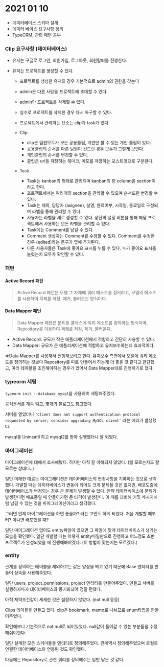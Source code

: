 # 2021 01 10

* 데이터베이스 스키마 설계
* 데이터 베이스 요구사항 정리
* TypeORM, 관련 패턴 공부





### Clip 요구사항 (데이터베이스)

* 유저는 구글로 로그인, 회원가입, 로그아웃, 회원탈퇴를 진행한다.

* 유저는 프로젝트를 생성할 수 있다. 

  * 프로젝트를 생성한 유저의 경우 기본적으로 admin의 권한을 갖는다

  * admin은 다른 사람을 프로젝트에 초대할 수 있다. 

  * admin만 프로젝트를 삭제할 수 있다.

  * 실수로 프로젝트를 삭제한 경우 다시 복구할 수 있다.

  * 프로젝트에서 관리하는 요소는 clip과 task가 있다. 

  * Clip

    * clip은 팀원모두가 보는 공용클립, 개인만 볼 수 있는 개인 클립이 있다. 
    * 공용클립의 순서를 다른 팀원이 건드린 경우 모두가 그렇게 보인다.
    * 개인클립의 순서를 변경할 수 있다.
    * 클립은 url을 저장하는 북마크, 메모를 저장하는 포스트잇으로 구분된다.

  * Task

    * Task는 kanban의 형태로 관리되며 kanban의 한 column을 section이라고 한다. 
    * 프로젝트에서는 여러개의 section을 관리할 수 있으며 순서또한 변경할 수 있다. 
    * Task는 제목, 담당자 (asignee), 설명, 완료여부, 시작일, 종료일로 구성되며 라벨을 통해 관리할 수 있다.
    * 사용자는 라벨을 새로 생성할 수 있다. 상단의 설정 버튼을 통해 해당 프로젝트에서 사용하는 모든 라벨을 관리할 수 있다.
    * Task에는 Comment를 남길 수 있다. 
    * Comment 생성자는 Comment를 수정할 수 있다. Comment를 수정한 경우 (edited)라는 문구가 옆에 추가된다.
    * 다른 사용자들은 Task에 좋아요 표시를 누를 수 있다. 누가 좋아요 표시를 눌렀는지 모두가 확인할 수 있다.

    

### 패턴

#### Active Record 패턴

> Active Record 패턴은 모델 그 자체에 쿼리 메소드를 정의하고, 모델의 메소드를 사용하여 객체를 저장, 제거, 불러오는 방식이다.

#### Data Mapper 패턴

> Data Mapper 패턴은 분리된 클래스에 쿼리 메소드를 정의하는 방식이며, Repository를 이용하여 객체를 저장, 제거, 불러온다.



- Active Record: 규모가 작은 애플리케이션에서 적합하고 간단히 사용할 수 있다.
- Data Mapper: 규모가 큰 애플리케이션에 적합하고 유지보수하는데 효과적이다.

=>Data Mapper를 사용해서 진행해보려고 한다. 유지보수 측면에서 모델에 쿼리 메소드를 정의하는 것보다 Repository를 따로 만들어서 하는게 더 좋을 것 같다고 판단했고, 여러 테이블을 조인해야하는 경우가 있어서 Data Mapper대로 진행하기로 했다.



### typeorm 세팅

`typeorm init --database mysql`을 사용하여 세팅해주었다. 

공식문서를 계속 읽고, 몇개의 블로그도 참고했다.

서버를 열었더니 `'Client does not support authentication protocol requested by server; consider upgrading MySQL client'` 라는 에러가 발생했다. 

mysql을 Uninsatll 하고 mysql2를 받아 실행했더니 잘 되었다.



### 마이그레이션

마이그레이션에 대해서 조사해봤다. 하지만 아직 잘 이해되지 않았다. (뭘 모르는지도 잘 모르는 상태다..)

일단 이해한 대로는 마이그레이션은 데이터베이스의 변경사항을 기록하는 것으로 생각했다. 개발할 때는 데이터베이스가 변동이 되어도 크게 문제될 것은 없지만, 배포도중에 데이터베이스가 변경되는 경우 큰 문제가 발생할 수 있다. 만약 데이터베이스에 문제가 발생한다면 배포중일 때 안돌아가면 큰 타격이 발생한다. 이 때를 대비해 커밋 메시지처럼 남길 수 있는 것을 마이그레이션이라고 생각했다.

그러면 언제 마이그레이션을 하면 좋을까? 라는 고민도 하게 되었다. 처음 개발할 때부터? 아니면 배포했을 때? 

일단 마이그레이션 없이도 entity파일이 있으면 그 파일에 맞게 데이터베이스가 생기는 모습을 확인했다. 일단 개발할 때는 이렇게 entity파일만으로 진행하고 어느정도 초반 프로젝트가 완성되었을 때 진행해봐야겠다. (이 방법이 맞는지는 모르겠다.)



### entity

관계를 정의하는 테이블을 제외하고는 같은 양상을 띄고 있기 때문에 Base 엔티티를 만들어 상속을 사용해주었다.

일단 users, project_permissions, project 엔티티를 만들어주었다. 만들고 서버를 실행하자마자 데이터베이스와 동기화되어 정말 편했다.

아직 제약조건같이 세세한 것은 설정하지 않았다. (not null 등등)

Clips 테이블을 만들고 있다. clip은 bookmark, memo로 나뉘므로 enum타입을 만들어주었다.

확인해보니 기본적으로 not null로 되어있었다. null값이 들어갈 수 있는 부분들을 수정해줘야한다.

일단 설계한 모든 스키마들을 엔티티로 정의해주었다. 관계역시 정의해주었으며 로컬로 연결한 데이터베이스와 연동된 것도 확인했다.

다음에는 Repository로 관련 쿼리를 정의해주는 일만 남은 것 같다. 
